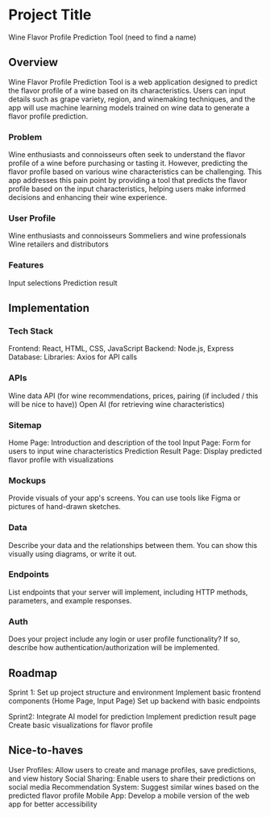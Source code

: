 # Project Title
Wine Flavor Profile Prediction Tool (need to find a name)

## Overview

Wine Flavor Profile Prediction Tool is a web application designed to predict the flavor profile of a wine based on its characteristics. Users can input details such as grape variety, region, and winemaking techniques, and the app will use machine learning models trained on wine data to generate a flavor profile prediction.


### Problem

Wine enthusiasts and connoisseurs often seek to understand the flavor profile of a wine before purchasing or tasting it. However, predicting the flavor profile based on various wine characteristics can be challenging. This app addresses this pain point by providing a tool that predicts the flavor profile based on the input characteristics, helping users make informed decisions and enhancing their wine experience.

### User Profile

Wine enthusiasts and connoisseurs
Sommeliers and wine professionals
Wine retailers and distributors

### Features

Input selections
Prediction result


## Implementation

### Tech Stack

Frontend: React, HTML, CSS, JavaScript
Backend: Node.js, Express
Database: 
Libraries: Axios for API calls

### APIs

Wine data API (for wine recommendations, prices, pairing (if included / this will be nice to have))
Open AI (for retrieving wine characteristics)

### Sitemap

Home Page: Introduction and description of the tool
Input Page: Form for users to input wine characteristics
Prediction Result Page: Display predicted flavor profile with visualizations

### Mockups

Provide visuals of your app's screens. You can use tools like Figma or pictures of hand-drawn sketches.

### Data

Describe your data and the relationships between them. You can show this visually using diagrams, or write it out. 

### Endpoints

List endpoints that your server will implement, including HTTP methods, parameters, and example responses.

### Auth

Does your project include any login or user profile functionality? If so, describe how authentication/authorization will be implemented.

## Roadmap

Sprint 1:
Set up project structure and environment
Implement basic frontend components (Home Page, Input Page)
Set up backend with basic endpoints

Sprint2: 
Integrate AI model for prediction
Implement prediction result page
Create basic visualizations for flavor profile

## Nice-to-haves

User Profiles: Allow users to create and manage profiles, save predictions, and view history
Social Sharing: Enable users to share their predictions on social media
Recommendation System: Suggest similar wines based on the predicted flavor profile
Mobile App: Develop a mobile version of the web app for better accessibility

